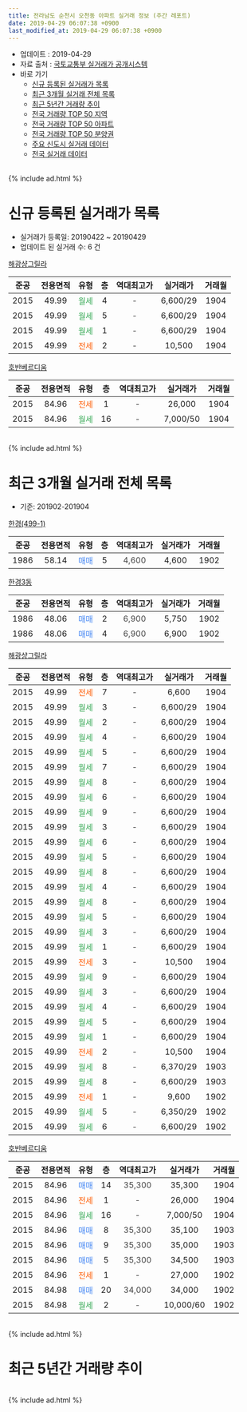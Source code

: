 ```yaml
---
title: 전라남도 순천시 오천동 아파트 실거래 정보 (주간 레포트)
date: 2019-04-29 06:07:38 +0900
last_modified_at: 2019-04-29 06:07:38 +0900
---
```


* 업데이트 : 2019-04-29
* 자료 출처 : [국토교통부 실거래가 공개시스템](http://rt.molit.go.kr)
* 바로 가기
    * [신규 등록된 실거래가 목록](#신규-등록된-실거래가-목록)
    * [최근 3개월 실거래 전체 목록](#최근-3개월-실거래-전체-목록)
    * [최근 5년간 거래량 추이](#최근-5년간-거래량-추이)
    * [전국 거래량 TOP 50 지역](https://inasie.github.io/apt-trade-info/최근-3개월-전국에서-가장-거래가-많이-발생한-지역)
    * [전국 거래량 TOP 50 아파트](https://inasie.github.io/apt-trade-info/최근-3개월-전국에서-가장-거래가-많이-발생한-아파트)
    * [전국 거래량 TOP 50 분양권](https://inasie.github.io/apt-trade-info/최근-3개월-전국에서-가장-거래가-많이-발생한-분양권)
    * [주요 신도시 실거래 데이터](https://inasie.github.io/apt-trade-info/주요-신도시)
    * [전국 실거래 데이터](https://inasie.github.io/apt-trade-info/전국)
<br>
{% include ad.html %}
<br>

# 신규 등록된 실거래가 목록
* 실거래가 등록일: 20190422 ~ 20190429
* 업데이트 된 실거래 수: 6 건


[해광샹그릴라](https://search.naver.com/search.naver?query=%EC%A0%84%EB%9D%BC%EB%82%A8%EB%8F%84+%EC%88%9C%EC%B2%9C%EC%8B%9C+%EC%98%A4%EC%B2%9C%EB%8F%99+%ED%95%B4%EA%B4%91%EC%83%B9%EA%B7%B8%EB%A6%B4%EB%9D%BC)

|준공|전용면적|유형|층|역대최고가|실거래가|거래월|
|:---:|:---:|:---:|:---:|:---:|:---:|:---:|
|2015|49.99|<span style="color:#34a853">월세</span>|4|<span style="color:#444444">-</span>|6,600/29|1904|
|2015|49.99|<span style="color:#34a853">월세</span>|5|<span style="color:#444444">-</span>|6,600/29|1904|
|2015|49.99|<span style="color:#34a853">월세</span>|1|<span style="color:#444444">-</span>|6,600/29|1904|
|2015|49.99|<span style="color:#ff5a00">전세</span>|2|<span style="color:#444444">-</span>|10,500|1904|

[호반베르디움](https://search.naver.com/search.naver?query=%EC%A0%84%EB%9D%BC%EB%82%A8%EB%8F%84+%EC%88%9C%EC%B2%9C%EC%8B%9C+%EC%98%A4%EC%B2%9C%EB%8F%99+%ED%98%B8%EB%B0%98%EB%B2%A0%EB%A5%B4%EB%94%94%EC%9B%80)

|준공|전용면적|유형|층|역대최고가|실거래가|거래월|
|:---:|:---:|:---:|:---:|:---:|:---:|:---:|
|2015|84.96|<span style="color:#ff5a00">전세</span>|1|<span style="color:#444444">-</span>|26,000|1904|
|2015|84.96|<span style="color:#34a853">월세</span>|16|<span style="color:#444444">-</span>|7,000/50|1904|


<br>
{% include ad.html %}
<br>

# 최근 3개월 실거래 전체 목록
* 기준: 201902-201904


[한경(499-1)](https://search.naver.com/search.naver?query=%EC%A0%84%EB%9D%BC%EB%82%A8%EB%8F%84+%EC%88%9C%EC%B2%9C%EC%8B%9C+%EC%98%A4%EC%B2%9C%EB%8F%99+%ED%95%9C%EA%B2%BD%28499-1%29)

|준공|전용면적|유형|층|역대최고가|실거래가|거래월|
|:---:|:---:|:---:|:---:|:---:|:---:|:---:|
|1986|58.14|<span style="color:#4285f3">매매</span>|5|<span style="color:#444444">4,600</span>|4,600|1902|

[한경3동](https://search.naver.com/search.naver?query=%EC%A0%84%EB%9D%BC%EB%82%A8%EB%8F%84+%EC%88%9C%EC%B2%9C%EC%8B%9C+%EC%98%A4%EC%B2%9C%EB%8F%99+%ED%95%9C%EA%B2%BD3%EB%8F%99)

|준공|전용면적|유형|층|역대최고가|실거래가|거래월|
|:---:|:---:|:---:|:---:|:---:|:---:|:---:|
|1986|48.06|<span style="color:#4285f3">매매</span>|2|<span style="color:#444444">6,900</span>|5,750|1902|
|1986|48.06|<span style="color:#4285f3">매매</span>|4|<span style="color:#444444">6,900</span>|6,900|1902|

[해광샹그릴라](https://search.naver.com/search.naver?query=%EC%A0%84%EB%9D%BC%EB%82%A8%EB%8F%84+%EC%88%9C%EC%B2%9C%EC%8B%9C+%EC%98%A4%EC%B2%9C%EB%8F%99+%ED%95%B4%EA%B4%91%EC%83%B9%EA%B7%B8%EB%A6%B4%EB%9D%BC)

|준공|전용면적|유형|층|역대최고가|실거래가|거래월|
|:---:|:---:|:---:|:---:|:---:|:---:|:---:|
|2015|49.99|<span style="color:#ff5a00">전세</span>|7|<span style="color:#444444">-</span>|6,600|1904|
|2015|49.99|<span style="color:#34a853">월세</span>|3|<span style="color:#444444">-</span>|6,600/29|1904|
|2015|49.99|<span style="color:#34a853">월세</span>|2|<span style="color:#444444">-</span>|6,600/29|1904|
|2015|49.99|<span style="color:#34a853">월세</span>|4|<span style="color:#444444">-</span>|6,600/29|1904|
|2015|49.99|<span style="color:#34a853">월세</span>|5|<span style="color:#444444">-</span>|6,600/29|1904|
|2015|49.99|<span style="color:#34a853">월세</span>|7|<span style="color:#444444">-</span>|6,600/29|1904|
|2015|49.99|<span style="color:#34a853">월세</span>|8|<span style="color:#444444">-</span>|6,600/29|1904|
|2015|49.99|<span style="color:#34a853">월세</span>|6|<span style="color:#444444">-</span>|6,600/29|1904|
|2015|49.99|<span style="color:#34a853">월세</span>|9|<span style="color:#444444">-</span>|6,600/29|1904|
|2015|49.99|<span style="color:#34a853">월세</span>|3|<span style="color:#444444">-</span>|6,600/29|1904|
|2015|49.99|<span style="color:#34a853">월세</span>|6|<span style="color:#444444">-</span>|6,600/29|1904|
|2015|49.99|<span style="color:#34a853">월세</span>|5|<span style="color:#444444">-</span>|6,600/29|1904|
|2015|49.99|<span style="color:#34a853">월세</span>|8|<span style="color:#444444">-</span>|6,600/29|1904|
|2015|49.99|<span style="color:#34a853">월세</span>|4|<span style="color:#444444">-</span>|6,600/29|1904|
|2015|49.99|<span style="color:#34a853">월세</span>|8|<span style="color:#444444">-</span>|6,600/29|1904|
|2015|49.99|<span style="color:#34a853">월세</span>|5|<span style="color:#444444">-</span>|6,600/29|1904|
|2015|49.99|<span style="color:#34a853">월세</span>|3|<span style="color:#444444">-</span>|6,600/29|1904|
|2015|49.99|<span style="color:#34a853">월세</span>|1|<span style="color:#444444">-</span>|6,600/29|1904|
|2015|49.99|<span style="color:#ff5a00">전세</span>|3|<span style="color:#444444">-</span>|10,500|1904|
|2015|49.99|<span style="color:#34a853">월세</span>|9|<span style="color:#444444">-</span>|6,600/29|1904|
|2015|49.99|<span style="color:#34a853">월세</span>|3|<span style="color:#444444">-</span>|6,600/29|1904|
|2015|49.99|<span style="color:#34a853">월세</span>|4|<span style="color:#444444">-</span>|6,600/29|1904|
|2015|49.99|<span style="color:#34a853">월세</span>|5|<span style="color:#444444">-</span>|6,600/29|1904|
|2015|49.99|<span style="color:#34a853">월세</span>|1|<span style="color:#444444">-</span>|6,600/29|1904|
|2015|49.99|<span style="color:#ff5a00">전세</span>|2|<span style="color:#444444">-</span>|10,500|1904|
|2015|49.99|<span style="color:#34a853">월세</span>|8|<span style="color:#444444">-</span>|6,370/29|1903|
|2015|49.99|<span style="color:#34a853">월세</span>|8|<span style="color:#444444">-</span>|6,600/29|1903|
|2015|49.99|<span style="color:#ff5a00">전세</span>|1|<span style="color:#444444">-</span>|9,600|1902|
|2015|49.99|<span style="color:#34a853">월세</span>|5|<span style="color:#444444">-</span>|6,350/29|1902|
|2015|49.99|<span style="color:#34a853">월세</span>|6|<span style="color:#444444">-</span>|6,600/29|1902|

[호반베르디움](https://search.naver.com/search.naver?query=%EC%A0%84%EB%9D%BC%EB%82%A8%EB%8F%84+%EC%88%9C%EC%B2%9C%EC%8B%9C+%EC%98%A4%EC%B2%9C%EB%8F%99+%ED%98%B8%EB%B0%98%EB%B2%A0%EB%A5%B4%EB%94%94%EC%9B%80)

|준공|전용면적|유형|층|역대최고가|실거래가|거래월|
|:---:|:---:|:---:|:---:|:---:|:---:|:---:|
|2015|84.96|<span style="color:#4285f3">매매</span>|14|<span style="color:#444444">35,300</span>|35,300|1904|
|2015|84.96|<span style="color:#ff5a00">전세</span>|1|<span style="color:#444444">-</span>|26,000|1904|
|2015|84.96|<span style="color:#34a853">월세</span>|16|<span style="color:#444444">-</span>|7,000/50|1904|
|2015|84.96|<span style="color:#4285f3">매매</span>|8|<span style="color:#444444">35,300</span>|35,100|1903|
|2015|84.96|<span style="color:#4285f3">매매</span>|9|<span style="color:#444444">35,300</span>|35,000|1903|
|2015|84.96|<span style="color:#4285f3">매매</span>|5|<span style="color:#444444">35,300</span>|34,500|1903|
|2015|84.96|<span style="color:#ff5a00">전세</span>|1|<span style="color:#444444">-</span>|27,000|1902|
|2015|84.98|<span style="color:#4285f3">매매</span>|20|<span style="color:#444444">34,000</span>|34,000|1902|
|2015|84.98|<span style="color:#34a853">월세</span>|2|<span style="color:#444444">-</span>|10,000/60|1902|


<br>
{% include ad.html %}
<br>

# 최근 5년간 거래량 추이


<div style="width:100%;">
    <canvas id="deal_progress" height="200"></canvas>
</div>

<script>
new Chart(document.getElementById("deal_progress"), {
    type: 'line',
    data: {
        labels: ['201404','201405','201406','201407','201408','201409','201410','201411','201412','201501','201502','201503','201504','201505','201506','201507','201508','201509','201510','201511','201512','201601','201602','201603','201604','201605','201606','201607','201608','201609','201610','201611','201612','201701','201702','201703','201704','201705','201706','201707','201708','201709','201710','201711','201712','201801','201802','201803','201804','201805','201806','201807','201808','201809','201810','201811','201812','201901','201902','201903','201904'],
        datasets: [{
            label: '매매',
            pointRadius: 1,
            data: [0, 0, 0, 0, 0, 0, 0, 2, 0, 0, 0, 0, 1, 1, 3, 5, 1, 2, 2, 3, 2, 1, 1, 1, 5, 1, 2, 4, 0, 1, 0, 2, 1, 3, 2, 4, 5, 6, 3, 2, 7, 7, 5, 5, 5, 3, 2, 3, 3, 1, 3, 1, 1, 3, 2, 3, 5, 3, 4, 3, 1],
            borderColor: "rgba(255, 201, 14, 1)",
            backgroundColor: "rgba(255, 201, 14, 0.5)",
            fill: false,
            lineTension: 0
        },{
            label: '전월세',
            pointRadius: 1,
            data: [0, 0, 0, 0, 2, 1, 1, 0, 0, 0, 0, 0, 7, 8, 10, 6, 3, 1, 8, 3, 1, 4, 5, 4, 4, 11, 6, 10, 10, 2, 1, 1, 0, 5, 8, 1, 65, 35, 49, 4, 6, 8, 3, 10, 8, 6, 10, 4, 28, 11, 160, 7, 9, 26, 32, 20, 5, 2, 5, 2, 27],
            borderColor: "rgba(0, 141, 185, 1)",
            backgroundColor: "rgba(0, 141, 185, 0.5)",
            fill: false,
            lineTension: 0
        }
        ]
    },
    options: {
        responsive: true,
        title: {
            display: false
        },
        tooltips: {
            mode: 'index',
            intersect: false
        },
        hover: {
            mode: 'nearest',
            intersect: true
        },
        scales: {
            xAxes: [{
                display: true,
                scaleLabel: {
                    display: true,
                    labelString: '년/월'
                }
            }],
            yAxes: [{
                display: true,
                ticks: {
                    suggestedMin: 0,
                },
                scaleLabel: {
                    display: true,
                    labelString: '실거래 수'
                }
            }]
        }
    }
});

</script>


<br>
{% include ad.html %}
<br>

